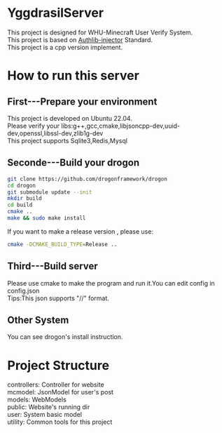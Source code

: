 # YggdrasilServer
This project is designed for WHU-Minecraft User Verify System.  
This project is based on [Authlib-injector](https://github.com/yushijinhun/authlib-injector) Standard.  
This project is a cpp version implement.  
# How to run this server  
## First---Prepare your environment  
This project is developed on Ubuntu 22.04.  
Please verify your libs:g++,gcc,cmake,libjsoncpp-dev,uuid-dev,openssl,libssl-dev,zlib1g-dev  
This project supports Sqlite3,Redis,Mysql  
## Seconde---Build your drogon
```bash
git clone https://github.com/drogonframework/drogon
cd drogon
git submodule update --init
mkdir build
cd build
cmake ..
make && sudo make install
```
If you want to make a release version , please use:
```bash
cmake -DCMAKE_BUILD_TYPE=Release ..
```
## Third---Build server
Please use cmake to make the program and run it.You can edit config in config.json  
Tips:This json supports "//" format.
## Other System
You can see drogon's install instruction.  
# Project Structure
controllers: Controller for website  
mcmodel: JsonModel for user's post  
models: WebModels  
public: Website's running dir  
user: System basic model  
utility: Common tools for this project  

